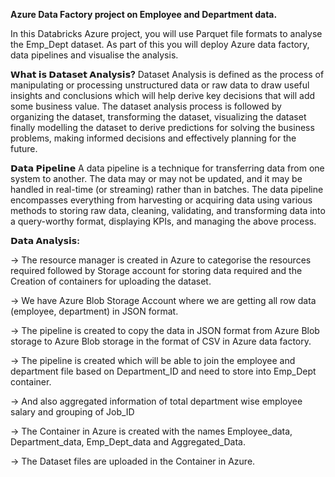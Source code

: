 **Azure Data Factory project on Employee and Department data.**

In this Databricks Azure project, you will use Parquet file formats to analyse the Emp_Dept dataset. As part of this you will deploy Azure data factory, data pipelines and visualise the analysis.

**𝗪𝗵𝗮𝘁 𝗶𝘀 𝗗𝗮𝘁𝗮𝘀𝗲𝘁 𝗔𝗻𝗮𝗹𝘆𝘀𝗶𝘀?**
Dataset Analysis is defined as the process of manipulating or processing unstructured data or raw data to draw useful insights and conclusions which will help derive key decisions that will add some business value. The dataset analysis process is followed by organizing the dataset, transforming the dataset, visualizing the dataset finally modelling the dataset to derive predictions for solving the business problems, making informed decisions and effectively planning for the future.

**𝗗𝗮𝘁𝗮 𝗣𝗶𝗽𝗲𝗹𝗶𝗻𝗲**
A data pipeline is a technique for transferring data from one system to another. The data may or may not be updated, and it may be handled in real-time (or streaming) rather than in batches. The data pipeline encompasses everything from harvesting or acquiring data using various methods to storing raw data, cleaning, validating, and transforming data into a query-worthy format, displaying KPIs, and managing the above process.

**𝗗𝗮𝘁𝗮 𝗔𝗻𝗮𝗹𝘆𝘀𝗶𝘀:**

-> The resource manager is created in Azure to categorise the resources required followed by Storage account for storing data required and the Creation of containers for uploading the dataset.

-> We have Azure Blob Storage Account where we are getting all row data (employee, department) in JSON format.

-> The pipeline is created to copy the data in JSON format from Azure Blob storage to Azure Blob storage in the format of CSV in Azure data factory.

-> The pipeline is created which will be able to join the employee and department file based on Department_ID and need to store into Emp_Dept container.

-> And also aggregated information of total department wise employee salary and grouping of Job_ID

-> The Container in Azure is created with the names Employee_data, Department_data, Emp_Dept_data and Aggregated_Data.

-> The Dataset files are uploaded in the Container in Azure.

